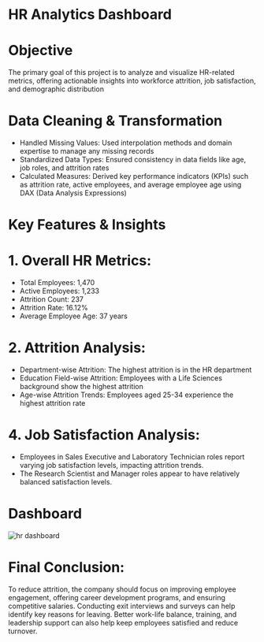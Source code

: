 # HR Analytics Dashboard 
# Objective
The primary goal of this project is to analyze and visualize HR-related metrics, offering actionable insights into workforce attrition, job satisfaction, and demographic distribution
# Data Cleaning & Transformation
* Handled Missing Values: Used interpolation methods and domain expertise to manage any missing records
* Standardized Data Types: Ensured consistency in data fields like age, job roles, and attrition rates
* Calculated Measures: Derived key performance indicators (KPIs) such as attrition rate, active employees, and average employee age using DAX (Data Analysis Expressions)
# Key Features & Insights
# 1. Overall HR Metrics:
* Total Employees: 1,470
* Active Employees: 1,233
* Attrition Count: 237
* Attrition Rate: 16.12%
* Average Employee Age: 37 years
# 2. Attrition Analysis:
* Department-wise Attrition: The highest attrition is in the HR department
* Education Field-wise Attrition: Employees with a Life Sciences background show the highest attrition
* Age-wise Attrition Trends: Employees aged 25-34 experience the highest attrition rate
# 4. Job Satisfaction Analysis:
* Employees in Sales Executive and Laboratory Technician roles report varying job satisfaction levels, impacting attrition trends.
* The Research Scientist and Manager roles appear to have relatively balanced satisfaction levels.
# Dashboard
![hr dashboard](https://github.com/user-attachments/assets/70ae7c9a-fecb-4567-a0af-c303102a4e17)
# Final Conclusion:
To reduce attrition, the company should focus on improving employee engagement, offering career development programs, and ensuring competitive salaries. Conducting exit interviews and surveys can help identify key reasons for leaving. Better work-life balance, training, and leadership support can also help keep employees satisfied and reduce turnover.


